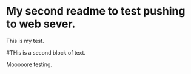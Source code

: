 # My second readme to test pushing to web sever.

This is my test.

#THis is a second block of text.

Mooooore testing.